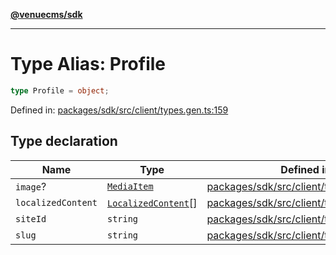 [**@venuecms/sdk**](../Index.md)

***

# Type Alias: Profile

```ts
type Profile = object;
```

Defined in: [packages/sdk/src/client/types.gen.ts:159](https://github.com/venuecms/sdk/blob/fbf02bcc9fd4a34da75d81536c54bdc995edf6c4/packages/sdk/src/client/types.gen.ts#L159)

## Type declaration

| Name | Type | Defined in |
| ------ | ------ | ------ |
| <a id="image"></a> `image`? | [`MediaItem`](MediaItem.md) | [packages/sdk/src/client/types.gen.ts:162](https://github.com/venuecms/sdk/blob/fbf02bcc9fd4a34da75d81536c54bdc995edf6c4/packages/sdk/src/client/types.gen.ts#L162) |
| <a id="localizedcontent"></a> `localizedContent` | [`LocalizedContent`](LocalizedContent.md)[] | [packages/sdk/src/client/types.gen.ts:163](https://github.com/venuecms/sdk/blob/fbf02bcc9fd4a34da75d81536c54bdc995edf6c4/packages/sdk/src/client/types.gen.ts#L163) |
| <a id="siteid"></a> `siteId` | `string` | [packages/sdk/src/client/types.gen.ts:160](https://github.com/venuecms/sdk/blob/fbf02bcc9fd4a34da75d81536c54bdc995edf6c4/packages/sdk/src/client/types.gen.ts#L160) |
| <a id="slug"></a> `slug` | `string` | [packages/sdk/src/client/types.gen.ts:161](https://github.com/venuecms/sdk/blob/fbf02bcc9fd4a34da75d81536c54bdc995edf6c4/packages/sdk/src/client/types.gen.ts#L161) |
